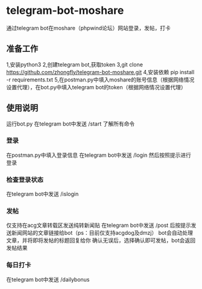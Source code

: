 # telegram-bot-moshare
通过telegram bot在moshare（phpwind论坛）网站登录，发帖，打卡

## 准备工作
1,安装python3
2,创建telegram bot,获取token
3,git clone https://github.com/zhongfly/telegram-bot-moshare.git
4,安装依赖 pip install -r requirements.txt
5,在postman.py中填入moshare的账号信息（根据网络情况设置代理），在bot.py中填入telegram bot的token（根据网络情况设置代理）

## 使用说明
运行bot.py
在telegram bot中发送 /start 了解所有命令

### 登录
在postman.py中填入登录信息
在telegram bot中发送 /login 然后按照提示进行登录

### 检查登录状态
在telegram bot中发送 /islogin

### 发帖
仅支持在acg文章转载区发送纯转新闻贴
在telegram bot中发送 /post 后按提示发送新闻网站的文章链接给bot（ps：目前仅支持acgdog及dmzj）
bot会自动处理文章，并将即将发帖的标题回复给你
确认无误后，选择确认即可发帖，bot会返回发帖结果

### 每日打卡
在telegram bot中发送 /dailybonus
